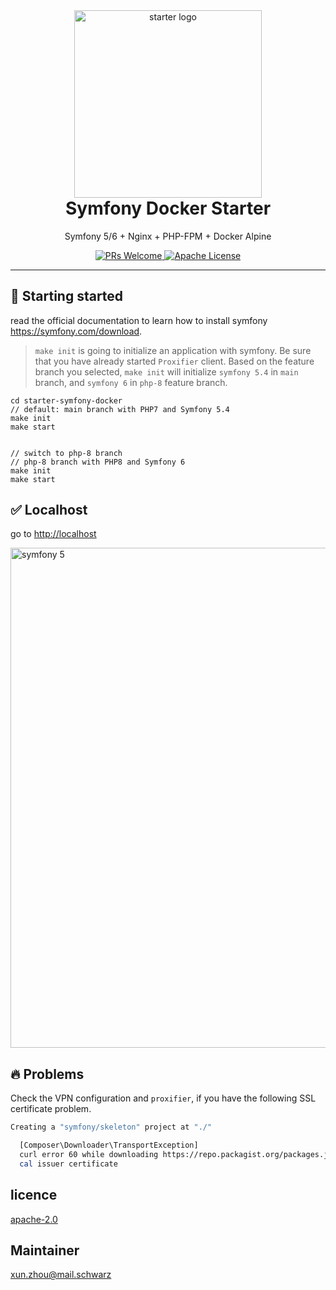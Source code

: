 <div align="center">
    <img src="https://dev.azure.com/schwarzit/a93859d1-1284-447d-9b34-67bc9cd2f7e4/_apis/git/repositories/6af9d3a9
-d48d-42ba-810d-5cac3de6a97f/items?path=/docs/starter_docker.
png&versionDescriptor%5BversionOptions%5D=0&versionDescriptor%5BversionType%5D=0&versionDescriptor%5Bversion%5D=main
&resolveLfs=true&%24format=octetStream&api-version=5.0" alt="starter logo" width="300px">
    <h1 style="font-weight: bolder; margin-top: 0px" class="opacity-75">Symfony Docker Starter</h1>
</div>

<div align="center">
  <p>Symfony 5/6 + Nginx + PHP-FPM + Docker Alpine </p>

  <p>
    <a href="#">
      <img src="https://img.shields.io/badge/PRs-Welcome-brightgreen.svg?style=flat-square" alt="PRs Welcome">
    </a>
    <a href="#">
      <img src="https://img.shields.io/badge/License-Apache-brightgreen.svg?style=flat-square" alt="Apache License">
    </a>
  </p>
</div>

---

## 🚀 Starting started 
read the official documentation to learn how to install symfony <https://symfony.com/download>.
> `make init` is going to initialize an application with symfony. Be sure that you have already started `Proxifier` 
> client. Based on the feature branch you selected, `make init` will initialize `symfony 5.4` in `main` branch, and 
> `symfony 6` in `php-8` feature branch.
```
cd starter-symfony-docker
// default: main branch with PHP7 and Symfony 5.4
make init
make start


// switch to php-8 branch
// php-8 branch with PHP8 and Symfony 6
make init
make start
```

## ✅ Localhost

go to [http://localhost](http://localhost)

<img src="https://dev.azure.com/schwarzit/a93859d1-1284-447d-9b34-67bc9cd2f7e4/_apis/git/repositories/6af9d3a9-d48d
-42ba-810d-5cac3de6a97f/items?path=/docs/sf5.
png&versionDescriptor%5BversionOptions%5D=0&versionDescriptor%5BversionType%5D=0&versionDescriptor%5Bversion%5D=main
&resolveLfs=true&%24format=octetStream&api-version=5.0" alt="symfony 5" width="800px">

## 🔥 Problems
Check the VPN configuration and `proxifier`, if you have the following SSL certificate problem.
```bash
Creating a "symfony/skeleton" project at "./"

  [Composer\Downloader\TransportException]
  curl error 60 while downloading https://repo.packagist.org/packages.json: SSL certificate problem: unable to get lo
  cal issuer certificate
```

##  licence
[apache-2.0](https://choosealicense.com/licenses/apache-2.0/)

## Maintainer
[xun.zhou@mail.schwarz](https://vikbert.github.io/)
